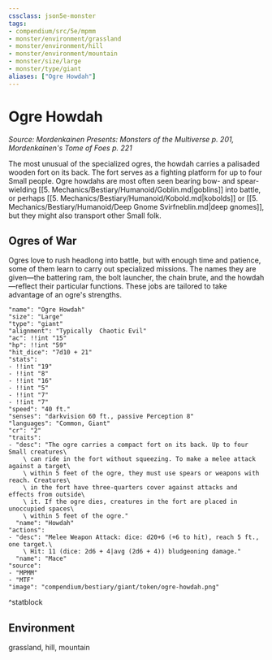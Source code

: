 ```yaml
---
cssclass: json5e-monster
tags:
- compendium/src/5e/mpmm
- monster/environment/grassland
- monster/environment/hill
- monster/environment/mountain
- monster/size/large
- monster/type/giant
aliases: ["Ogre Howdah"]
---
```

# Ogre Howdah
*Source: Mordenkainen Presents: Monsters of the Multiverse p. 201, Mordenkainen's Tome of Foes p. 221*  

The most unusual of the specialized ogres, the howdah carries a palisaded wooden fort on its back. The fort serves as a fighting platform for up to four Small people. Ogre howdahs are most often seen bearing bow- and spear-wielding [[5. Mechanics/Bestiary/Humanoid/Goblin.md|goblins]] into battle, or perhaps [[5. Mechanics/Bestiary/Humanoid/Kobold.md|kobolds]] or [[5. Mechanics/Bestiary/Humanoid/Deep Gnome Svirfneblin.md|deep gnomes]], but they might also transport other Small folk.

## Ogres of War

Ogres love to rush headlong into battle, but with enough time and patience, some of them learn to carry out specialized missions. The names they are given—the battering ram, the bolt launcher, the chain brute, and the howdah—reflect their particular functions. These jobs are tailored to take advantage of an ogre's strengths.

```statblock
"name": "Ogre Howdah"
"size": "Large"
"type": "giant"
"alignment": "Typically  Chaotic Evil"
"ac": !!int "15"
"hp": !!int "59"
"hit_dice": "7d10 + 21"
"stats":
- !!int "19"
- !!int "8"
- !!int "16"
- !!int "5"
- !!int "7"
- !!int "7"
"speed": "40 ft."
"senses": "darkvision 60 ft., passive Perception 8"
"languages": "Common, Giant"
"cr": "2"
"traits":
- "desc": "The ogre carries a compact fort on its back. Up to four Small creatures\
    \ can ride in the fort without squeezing. To make a melee attack against a target\
    \ within 5 feet of the ogre, they must use spears or weapons with reach. Creatures\
    \ in the fort have three-quarters cover against attacks and effects from outside\
    \ it. If the ogre dies, creatures in the fort are placed in unoccupied spaces\
    \ within 5 feet of the ogre."
  "name": "Howdah"
"actions":
- "desc": "Melee Weapon Attack: dice: d20+6 (+6 to hit), reach 5 ft., one target.\
    \ Hit: 11 (dice: 2d6 + 4|avg (2d6 + 4)) bludgeoning damage."
  "name": "Mace"
"source":
- "MPMM"
- "MTF"
"image": "compendium/bestiary/giant/token/ogre-howdah.png"
```
^statblock

## Environment

grassland, hill, mountain